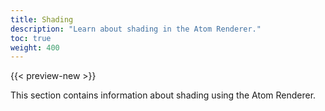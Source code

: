 ```yaml
---
title: Shading
description: "Learn about shading in the Atom Renderer."
toc: true
weight: 400
---
```

{{< preview-new >}}

This section contains information about shading using the Atom Renderer.